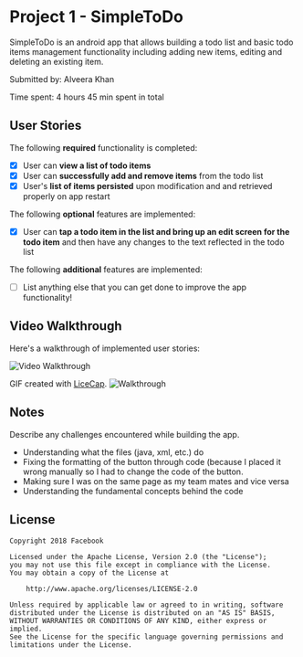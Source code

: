 # Project 1 - SimpleToDo

SimpleToDo is an android app that allows building a todo list and basic todo items management functionality including adding new items, editing and deleting an existing item.

Submitted by: Alveera Khan

Time spent: 4 hours 45 min spent in total

## User Stories

The following **required** functionality is completed:

* [x] User can **view a list of todo items**
* [x] User can **successfully add and remove items** from the todo list
* [x] User's **list of items persisted** upon modification and and retrieved properly on app restart

The following **optional** features are implemented:

* [x] User can **tap a todo item in the list and bring up an edit screen for the todo item** and then have any changes to the text reflected in the todo list

The following **additional** features are implemented:

* [ ] List anything else that you can get done to improve the app functionality!

## Video Walkthrough

Here's a walkthrough of implemented user stories:

<img src='http://g.recordit.co/WhLTp5e95G.gif' title='Video Walkthrough' width='' alt='Video Walkthrough' />

GIF created with [LiceCap](http://www.cockos.com/licecap/).
![Walkthrough](./GIFSimplyToDo.gif)

## Notes

Describe any challenges encountered while building the app.

* Understanding what the files (java, xml, etc.) do
* Fixing the formatting of the button through code (because I placed it wrong manually so I had to change the code of the button.
* Making sure I was on the same page as my team mates and vice versa
* Understanding the fundamental concepts behind the code

## License

    Copyright 2018 Facebook

    Licensed under the Apache License, Version 2.0 (the "License");
    you may not use this file except in compliance with the License.
    You may obtain a copy of the License at

        http://www.apache.org/licenses/LICENSE-2.0

    Unless required by applicable law or agreed to in writing, software
    distributed under the License is distributed on an "AS IS" BASIS,
    WITHOUT WARRANTIES OR CONDITIONS OF ANY KIND, either express or implied.
    See the License for the specific language governing permissions and
    limitations under the License.
